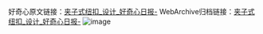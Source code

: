 好奇心原文链接：[夹子式纽扣_设计_好奇心日报-](https://www.qdaily.com/articles/3286.html)
WebArchive归档链接：[夹子式纽扣_设计_好奇心日报-](http://web.archive.org/web/20190623151826/https://www.qdaily.com/articles/3286.html)
![image](http://ww3.sinaimg.cn/large/007d5XDply1g3v70c9v3qj30u02a8atf)
